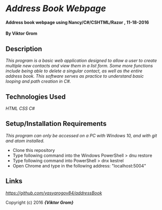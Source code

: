 #  _Address Book Webpage_

####  Address book webpage using Nancy/C#/CSHTML/Razor , 11-18-2016

#### By Viktor Grom

## Description
_This program is a basic web application designed to allow a user to create multiple new contacts and view them in a list form. Some more functions include being able to delete a singular contact, as well as the entire address book. This software serves as practice to understand basic looping and path creation in C#._


##  Technologies Used

_HTML CSS C#_

## Setup/Installation Requirements

_This program can only be accessed on a PC with Windows 10, and with git and atom installed._

* Clone this repository
* Type following command into the Windows PowerShell > dnu restore
* Type following command into PowerShell > dnx kestrel
* Open Chrome and type in the following address: "localhost:5004"
## Links

_https://github.com/vasyarogov84/addressBook_

Copyright (c) 2016 **_{Viktor Grom}_**
